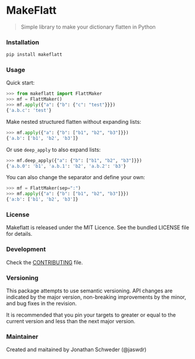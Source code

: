 # MakeFlatt
> Simple library to make your dictionary flatten in Python

### Installation

```bash
pip install makeflatt
```

### Usage

Quick start:

```python
>>> from makeflatt import FlattMaker
>>> mf = FlattMaker()
>>> mf.apply({"a": {"b": {"c": "test"}}})
{'a.b.c': 'test'}
```

Make nested structured flatten without expanding lists:

```python
>>> mf.apply({"a": {"b": ["b1", "b2", "b3"]}})
{'a.b': ['b1', 'b2', 'b3']}
```

Or use `deep_apply` to also expand lists:

```python
>>> mf.deep_apply({"a": {"b": ["b1", "b2", "b3"]}})
{'a.b.0': 'b1', 'a.b.1': 'b2', 'a.b.2': 'b3'}
```

You can also change the separator and define your own:

```python
>>> mf = FlattMaker(sep=":")
>>> mf.apply({"a": {"b": ["b1", "b2", "b3"]}})
{'a:b': ['b1', 'b2', 'b3']}
```

### License

Makeflatt is released under the MIT Licence. See the bundled LICENSE file for details.

### Development

Check the [CONTRIBUTING](CONTRIBUTING.md) file.

### Versioning

This package attempts to use semantic versioning. API changes are indicated by the major version, non-breaking improvements by the minor, and bug fixes in the revision.

It is recommended that you pin your targets to greater or equal to the current version and less than the next major version.

### Maintainer

Created and maitained by Jonathan Schweder (@jaswdr)
